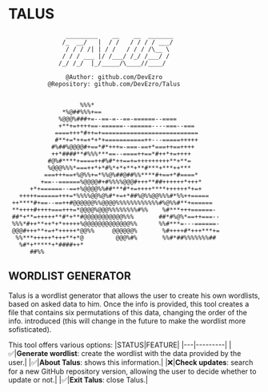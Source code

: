# TALUS
```
                _________    __    __  _______
               /_  __/   |  / /   / / / / ___/
                / / / /| | / /   / / / /\__ \ 
               / / / ___ |/ /___/ /_/ /___/ / 
              /_/ /_/  |_/_____/\____//____/
                   
                @Author: github.com/DevEzro
           @Repository: github.com/DevEzro/Talus


                    %%%*                                       
               *%@##%%%+==                           
              %@@@%###+=--==-=--==-======--====             
              +**+=++++==-======--======----===--===        
             ====+++*#++=+===========================       
             #**+=*++=+*+*+===========++---=====+++++       
            #%##%@@@@#+==*#*+++=-===-==+*===++==++++        
            ++*####**#%%%***==--====++==*#++*+=++++         
           #@%#****+====++#%#*++==+=+++++++++**+**=         
           %@@@%%%*===++*+*#%*+*+**+**#***+***++***         
          ===+++==+%@%%+=*%%@%##@##%%****#+==+*#====*       
         +==--======%@@@@#+#%%%%@@@#+++**##++++++*+++*      
      +*+======--==+%@@@@%%##***#*+=++++****++++++*+=+      
   +++++======+++=*%%%%@@%@%#*+=+*##%@%%@@%%%#*%%++=====    
 ++****#+==--==++#@@@@@@%%@@@@%%%%%%%%%%%%#%@%%#**+======   
 **++++#++++===+++=*@@@@%@@@%%%%%%%%#%%    %#***+++======-  
 ##*+**=+++++**#*+**#@@@@@@@@@@@%%%       ##*#%@%*==++===-- 
 %%%*#++**++*+*+++++%@@@@@@@@@@@@@%%      %%#***=---======- 
 @@@#+++**+=+*+++++*@@%%     @@@@@@%       %#++++#*+++***+= 
  %%***+++++*+++**+*@         @@@%#%       %%#*##%%%%%%%##  
   %#*+*****+*####++*                                       
      ##%%
```


## WORDLIST GENERATOR
Talus is a wordlist generator that allows the user to create his own wordlists, based on
asked data to him. Once the info is provided, this tool creates a file that contains
six permutations of this data, changing the order of the info. introduced (this will change in the future
to make the wordlist more sofisticated).

This tool offers various options:
|STATUS|FEATURE|
|---|---------|
|✅|**Generate wordlist**: create the wordlist with the data provided by the user.|
|✅|**About Talus**: shows this information.|
|❌|**Check updates**: search for a new GitHub repository version, allowing the user to decide whether to update or not.|
|✅|**Exit Talus**: close Talus.|
